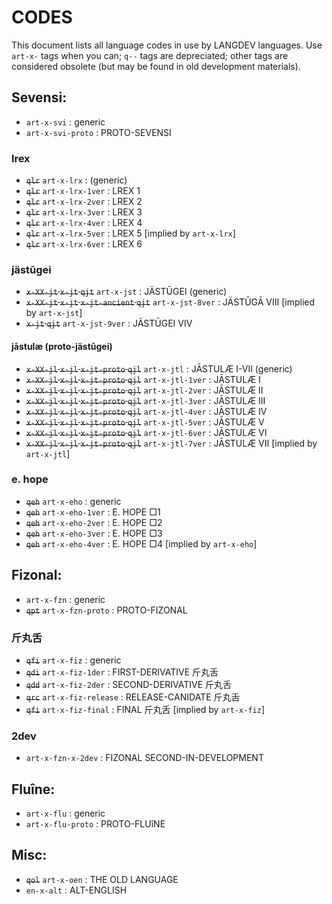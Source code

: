 #  CODES  #

This document lists all language codes in use by LANGDEV languages.
Use `art-x-` tags when you can; `q--` tags are depreciated; other tags are considered obsolete (but may be found in old development materials).

##  Sevensi:  ##

- `art-x-svi` : generic
- `art-x-svi-proto` : PROTO-SEVENSI

###  lrex  ###

- ~~`qlr`~~ `art-x-lrx` : (generic)
- ~~`qlr`~~ `art-x-lrx-1ver` : LREX 1
- ~~`qlr`~~ `art-x-lrx-2ver` : LREX 2
- ~~`qlr`~~ `art-x-lrx-3ver` : LREX 3
- ~~`qlr`~~ `art-x-lrx-4ver` : LREX 4
- ~~`qlr`~~ `art-x-lrx-5ver` : LREX 5 [implied by `art-x-lrx`]
- ~~`qlr`~~ `art-x-lrx-6ver` : LREX 6

###  jästūgei  ###

- ~~`x-XX-jt` `x-jt` `qjt`~~ `art-x-jst` : JÄSTŪGEI (generic)
- ~~`x-XX-jt` `x-jt` `x-jt-ancient` `qjt`~~ `art-x-jst-8ver` : JÄSTŪGĀ VIII [implied by `art-x-jst`]
- ~~`x-jt` `qjt`~~ `art-x-jst-9ver` : JÄSTŪGEI VIV

####  jāstulæ (proto-jästūgei)  ####

- ~~`x-XX-jl` `x-jl` `x-jt-proto` `qjl`~~ `art-x-jtl` : JĀSTULÆ I-VII (generic)
- ~~`x-XX-jl` `x-jl` `x-jt-proto` `qjl`~~ `art-x-jtl-1ver` : JĀSTULÆ I
- ~~`x-XX-jl` `x-jl` `x-jt-proto` `qjl`~~ `art-x-jtl-2ver` : JĀSTULÆ II
- ~~`x-XX-jl` `x-jl` `x-jt-proto` `qjl`~~ `art-x-jtl-3ver` : JĀSTULÆ III
- ~~`x-XX-jl` `x-jl` `x-jt-proto` `qjl`~~ `art-x-jtl-4ver` : JĀSTULÆ IV
- ~~`x-XX-jl` `x-jl` `x-jt-proto` `qjl`~~ `art-x-jtl-5ver` : JĀSTULÆ V
- ~~`x-XX-jl` `x-jl` `x-jt-proto` `qjl`~~ `art-x-jtl-6ver` : JĀSTULÆ VI
- ~~`x-XX-jl` `x-jl` `x-jt-proto` `qjl`~~ `art-x-jtl-7ver` : JĀSTULÆ VII [implied by `art-x-jtl`]

###  e. hope  ###

- ~~`qeh`~~ `art-x-eho` : generic
- ~~`qeh`~~ `art-x-eho-1ver` : E. HOPE □1
- ~~`qeh`~~ `art-x-eho-2ver` : E. HOPE □2
- ~~`qeh`~~ `art-x-eho-3ver` : E. HOPE □3
- ~~`qeh`~~ `art-x-eho-4ver` : E. HOPE □4 [implied by `art-x-eho`]

##  Fizonal:  ##

- `art-x-fzn` : generic
- ~~`qpt`~~ `art-x-fzn-proto` : PROTO-FIZONAL

###  斤丸舌  ###

- ~~`qfi`~~ `art-x-fiz` : generic
- ~~`qdi`~~ `art-x-fiz-1der` : FIRST-DERIVATIVE 斤丸舌
- ~~`qdd`~~ `art-x-fiz-2der` : SECOND-DERIVATIVE 斤丸舌
- ~~`qrc`~~ `art-x-fiz-release` : RELEASE-CANIDATE 斤丸舌
- ~~`qfi`~~ `art-x-fiz-final` : FINAL 斤丸舌 [implied by `art-x-fiz`]

###  2dev  ###

- `art-x-fzn-x-2dev` : FIZONAL SECOND-IN-DEVELOPMENT

##  Fluîne:  ##

- `art-x-flu` : generic
- `art-x-flu-proto` : PROTO-FLUîNE

##  Misc:  ##

- ~~`qol`~~ `art-x-oen` : THE OLD LANGUAGE
- `en-x-alt` : ALT-ENGLISH
